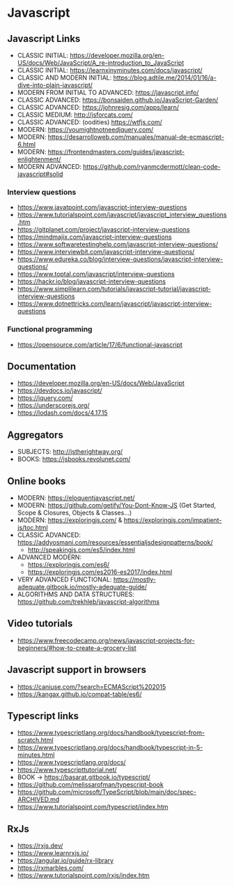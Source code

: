 # Javascript
## Javascript Links 
 - CLASSIC INITIAL: https://developer.mozilla.org/en-US/docs/Web/JavaScript/A_re-introduction_to_JavaScript
 - CLASSIC INITIAL: https://learnxinyminutes.com/docs/javascript/
 - CLASSIC AND MODERN INITIAL: https://blog.adtile.me/2014/01/16/a-dive-into-plain-javascript/
 - MODERN FROM INITIAL TO ADVANCED: https://javascript.info/
 - CLASSIC ADVANCED: https://bonsaiden.github.io/JavaScript-Garden/
 - CLASSIC ADVANCED: https://johnresig.com/apps/learn/
 - CLASSIC MEDIUM: http://jsforcats.com/
 - CLASSIC ADVANCED: (oodities) https://wtfjs.com/
 - MODERN: https://youmightnotneedjquery.com/
 - MODERN: https://desarrolloweb.com/manuales/manual-de-ecmascript-6.html
 - MODERN: https://frontendmasters.com/guides/javascript-enlightenment/
 - MODERN ADVANCED: https://github.com/ryanmcdermott/clean-code-javascript#solid
### Interview questions
 - https://www.javatpoint.com/javascript-interview-questions
 - https://www.tutorialspoint.com/javascript/javascript_interview_questions.htm
 - https://gitplanet.com/project/javascript-interview-questions
 - https://mindmajix.com/javascript-interview-questions
 - https://www.softwaretestinghelp.com/javascript-interview-questions/
 - https://www.interviewbit.com/javascript-interview-questions/
 - https://www.edureka.co/blog/interview-questions/javascript-interview-questions/
 - https://www.toptal.com/javascript/interview-questions
 - https://hackr.io/blog/javascript-interview-questions
 - https://www.simplilearn.com/tutorials/javascript-tutorial/javascript-interview-questions
 - https://www.dotnettricks.com/learn/javascript/javascript-interview-questions
### Functional programming
 - https://opensource.com/article/17/6/functional-javascript
## Documentation
  - https://developer.mozilla.org/en-US/docs/Web/JavaScript
  - https://devdocs.io/javascript/
  - https://jquery.com/
  - https://underscorejs.org/
  - https://lodash.com/docs/4.17.15
## Aggregators
  - SUBJECTS: http://jstherightway.org/
  - BOOKS: https://jsbooks.revolunet.com/
## Online books
  - MODERN: https://eloquentjavascript.net/
  - MODERN: https://github.com/getify/You-Dont-Know-JS (Get Started, Scope & Closures, Objects & Classes...)
  - MODERN: https://exploringjs.com/ & https://exploringjs.com/impatient-js/toc.html
  - CLASSIC ADVANCED: https://addyosmani.com/resources/essentialjsdesignpatterns/book/
    - http://speakingjs.com/es5/index.html
  - ADVANCED MODERN: 
    - https://exploringjs.com/es6/
    - https://exploringjs.com/es2016-es2017/index.html
  - VERY ADVANCED FUNCTIONAL: https://mostly-adequate.gitbook.io/mostly-adequate-guide/
  - ALGORITHMS AND DATA STRUCTURES: https://github.com/trekhleb/javascript-algorithms
## Video tutorials
  - https://www.freecodecamp.org/news/javascript-projects-for-beginners/#how-to-create-a-grocery-list
## Javascript support in browsers
  - https://caniuse.com/?search=ECMAScript%202015
  - https://kangax.github.io/compat-table/es6/
## Typescript links
  - https://www.typescriptlang.org/docs/handbook/typescript-from-scratch.html
  - https://www.typescriptlang.org/docs/handbook/typescript-in-5-minutes.html
  - https://www.typescriptlang.org/docs/
  - https://www.typescripttutorial.net/
  - BOOK -> https://basarat.gitbook.io/typescript/
  - https://github.com/melissarofman/typescript-book
  - https://github.com/microsoft/TypeScript/blob/main/doc/spec-ARCHIVED.md
  - https://www.tutorialspoint.com/typescript/index.htm
## RxJs
  - https://rxjs.dev/
  - https://www.learnrxjs.io/
  - https://angular.io/guide/rx-library
  - https://rxmarbles.com/
  - https://www.tutorialspoint.com/rxjs/index.htm

